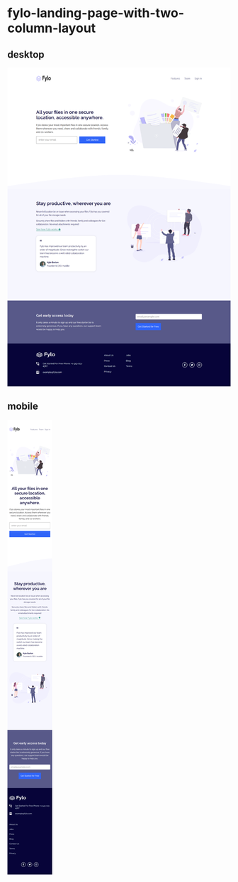 # fylo-landing-page-with-two-column-layout
## desktop

![desktop-design](https://github.com/EngNada-S/Front-End-Mentor-Challenges/blob/main/fylo-landing-page-with-two-column-layout/design/desktop-design.png?raw=true)

## mobile
![desktop-design](https://github.com/EngNada-S/Front-End-Mentor-Challenges/blob/main/fylo-landing-page-with-two-column-layout/design/mobile-design.png?raw=true)



